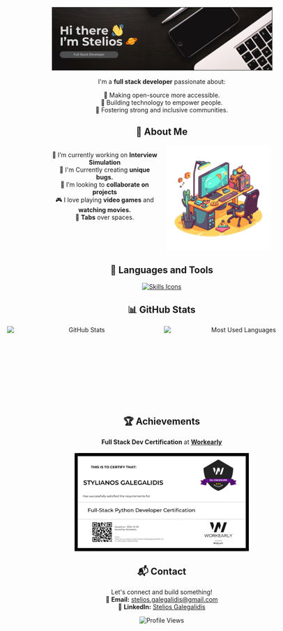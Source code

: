   <div align="center" id="user-content-toc">

  <img src="assets/profile_banner.png" alt="Banner" border="1px" />

  I'm a **full stack developer** passionate about:

  🌟 Making open-source more accessible.  
  🌟 Building technology to empower people.  
  🌟 Fostering strong and inclusive communities.

  ## 🥐 About Me

  <div style="display: flex; justify-content: space-between; gap: 20px;">
    <div>
      <ul style="list-style: none; padding: 0;">
        <li>🌱 I’m currently working on <b>Interview Simulation</b></li>
        <li>🐛 I'm Currently creating <b>unique bugs.</b></li>
        <li>🤝 I’m looking to <b>collaborate on projects</b></li>
        <li>🎮 I love playing <b>video games</b> and <b>watching movies.</b></li>
        <li>🔪 <b>Tabs</b> over spaces.</li>
      </ul>
    </div>
    <div>
      <img src="assets/workkspace.png" alt="Tech Illustration" width="350" />
    </div>
  </div>

  ## 🚀 Languages and Tools

  <div style="display: flex; justify-content: center; gap: 20px; flex-wrap: wrap;">
    <a href="https://skillicons.dev">
      <img src="https://skillicons.dev/icons?i=git,python,js,ts,react,nodejs,django,flask,mysql,kotlin,html,css" alt="Skills Icons" />
    </a>
  </div>

  ## 📊 GitHub Stats

  <div style="display: flex; justify-content: center; gap: 10px; flex-wrap: no-wrap;">
    <img height="175" width="350" alt="GitHub Stats" src="https://github-readme-stats.vercel.app/api?username=SteliosGee&show_icons=true&count_private=true&theme=dark" />
    <img height="175" width="350" alt="Most Used Languages" src="https://github-readme-stats.vercel.app/api/top-langs/?username=SteliosGee&theme=dark" />
  </div>

  ## 🏆 Achievements

  **Full Stack Dev Certification** at [**Workearly**](https://www.workearly.gr)  
  <br>
  <img src="assets/w_fullStack.png" alt="Certification" width="400" />


  ## 📬 Contact

  Let's connect and build something!  
  📧 **Email:** [stelios.galegalidis@gmail.com](mailto:stelios.galegalidis@gmail.com)  
  💼 **LinkedIn:** [Stelios Galegalidis](https://www.linkedin.com/in/stelios-galegalidis-59b448220/)  

  <img src="https://komarev.com/ghpvc/?username=SteliosGee&color=blueviolet" alt="Profile Views" />

  </div>
